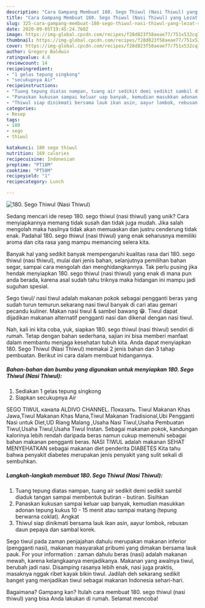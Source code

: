```yaml
---
description: "Cara Gampang Membuat 180. Sego Thiwul (Nasi Thiwul) yang Lezat Sekali"
title: "Cara Gampang Membuat 180. Sego Thiwul (Nasi Thiwul) yang Lezat Sekali"
slug: 325-cara-gampang-membuat-180-sego-thiwul-nasi-thiwul-yang-lezat-sekali
date: 2020-09-05T19:45:24.760Z
image: https://img-global.cpcdn.com/recipes/f28d823f58aeae77/751x532cq70/180-sego-thiwul-nasi-thiwul-foto-resep-utama.jpg
thumbnail: https://img-global.cpcdn.com/recipes/f28d823f58aeae77/751x532cq70/180-sego-thiwul-nasi-thiwul-foto-resep-utama.jpg
cover: https://img-global.cpcdn.com/recipes/f28d823f58aeae77/751x532cq70/180-sego-thiwul-nasi-thiwul-foto-resep-utama.jpg
author: Gregory Baldwin
ratingvalue: 4.6
reviewcount: 14
recipeingredient:
- "1 gelas tepung singkong"
- "secukupnya Air"
recipeinstructions:
- "Tuang tepung diatas nampan, tuang air sedikit demi sedikit sambil diaduk tangan sampai membentuk butiran - butiran. Sisihkan"
- "Panaskan kukusan sampai keluar uap banyak, kemudian masukkan adonan tepung kukus 10 - 15 menit atau sampai matang (tepung berwarna coklat). Angkat"
- "Thiwul siap dinikmati bersama lauk ikan asin, aayur lombok, rebusan daun pepaya dan sambal korek."
categories:
- Resep
tags:
- 180
- sego
- thiwul

katakunci: 180 sego thiwul 
nutrition: 169 calories
recipecuisine: Indonesian
preptime: "PT18M"
cooktime: "PT50M"
recipeyield: "1"
recipecategory: Lunch

---
```



![180. Sego Thiwul (Nasi Thiwul)](https://img-global.cpcdn.com/recipes/f28d823f58aeae77/751x532cq70/180-sego-thiwul-nasi-thiwul-foto-resep-utama.jpg)

Sedang mencari ide resep 180. sego thiwul (nasi thiwul) yang unik? Cara menyiapkannya memang tidak susah dan tidak juga mudah. Jika salah mengolah maka hasilnya tidak akan memuaskan dan justru cenderung tidak enak. Padahal 180. sego thiwul (nasi thiwul) yang enak seharusnya memiliki aroma dan cita rasa yang mampu memancing selera kita.

Banyak hal yang sedikit banyak mempengaruhi kualitas rasa dari 180. sego thiwul (nasi thiwul), mulai dari jenis bahan, selanjutnya pemilihan bahan segar, sampai cara mengolah dan menghidangkannya. Tak perlu pusing jika hendak menyiapkan 180. sego thiwul (nasi thiwul) yang enak di mana pun anda berada, karena asal sudah tahu triknya maka hidangan ini mampu jadi suguhan spesial.

Sego tiwul/ nasi tiwul adalah makanan pokok sebagai pengganti beras yang sudah turun temurun.sekarang nasi tiwul banyak di cari atau gemari pecandu kuliner. Makan nasi tiwul &amp; sambel bawang 😁. Tiwul dapat dijadikan makanan alternatif pengganti nasi dan dikenal dengan nasi tiwul.


Nah, kali ini kita coba, yuk, siapkan 180. sego thiwul (nasi thiwul) sendiri di rumah. Tetap dengan bahan sederhana, sajian ini bisa memberi manfaat dalam membantu menjaga kesehatan tubuh kita. Anda dapat menyiapkan 180. Sego Thiwul (Nasi Thiwul) memakai 2 jenis bahan dan 3 tahap pembuatan. Berikut ini cara dalam membuat hidangannya.

<!--inarticleads1-->

##### Bahan-bahan dan bumbu yang digunakan untuk menyiapkan 180. Sego Thiwul (Nasi Thiwul):

1. Sediakan 1 gelas tepung singkong
1. Siapkan secukupnya Air


SEGO TIWUL канала ALDIVO CHANNEL. Показать. Tiwul Makanan Khas Jawa,Tiwul Makanan Khas Mana,Tiwul Makanan Tradisional,Ubi Pengganti Nasi untuk Diet,UD Riang Malang ,Usaha Nasi Tiwul,Usaha Pembuatan Tiwul,Usaha Tiwul,Usaha Tiwul Instan. Sebagai makanan pokok, kandungan kalorinya lebih rendah daripada beras namun cukup memenuhi sebagai bahan makanan pengganti beras. NASI TIWUL adalah makanan SEHAT MENYEHATKAN sebagai makanan diet penderita DIABETES Kita tahu bahwa penyakit diabetes merupakan jenis penyakit yang sulit sekali di sembuhkan. 

<!--inarticleads2-->

##### Langkah-langkah membuat 180. Sego Thiwul (Nasi Thiwul):

1. Tuang tepung diatas nampan, tuang air sedikit demi sedikit sambil diaduk tangan sampai membentuk butiran - butiran. Sisihkan
1. Panaskan kukusan sampai keluar uap banyak, kemudian masukkan adonan tepung kukus 10 - 15 menit atau sampai matang (tepung berwarna coklat). Angkat
1. Thiwul siap dinikmati bersama lauk ikan asin, aayur lombok, rebusan daun pepaya dan sambal korek.


Sego tiwul pada zaman penjajahan dahulu merupakan makanan inferior (pengganti nasi), makanan masyarakat pribumi yang dimakan bersama lauk pauk. For your information : zaman dahulu beras (nasi) adalah makanan mewah, karena kelangkaanya menjadikanya. Makanan yang awalnya tiwul, berubah jadi nasi. Disamping rasanya lebih enak, nasi juga praktis, masaknya nggak ribet kayak bikin tiwul. Jadilah deh sekarang sedikit banget yang menjadikan tiwul sebagai makanan Indonesia sehari-hari. 

Bagaimana? Gampang kan? Itulah cara membuat 180. sego thiwul (nasi thiwul) yang bisa Anda lakukan di rumah. Selamat mencoba!

